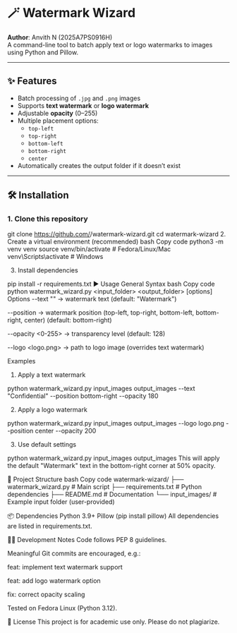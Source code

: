 # 🪄 Watermark Wizard

**Author**: Anvith N (2025A7PS0916H)  
A command-line tool to batch apply text or logo watermarks to images using Python and Pillow.  

---

## ✨ Features
- Batch processing of `.jpg` and `.png` images
- Supports **text watermark** or **logo watermark**
- Adjustable **opacity** (0–255)
- Multiple placement options:
  - `top-left`
  - `top-right`
  - `bottom-left`
  - `bottom-right`
  - `center`
- Automatically creates the output folder if it doesn’t exist

---

## 🛠️ Installation

### 1. Clone this repository

git clone https://github.com/<your-username>/watermark-wizard.git
cd watermark-wizard
2. Create a virtual environment (recommended)
bash
Copy code
python3 -m venv venv
source venv/bin/activate   # Fedora/Linux/Mac
venv\Scripts\activate      # Windows

3. Install dependencies

pip install -r requirements.txt
▶️ Usage
General Syntax
bash
Copy code
python watermark_wizard.py <input_folder> <output_folder> [options]
Options
--text "<string>" → watermark text (default: "Watermark")

--position <pos> → watermark position (top-left, top-right, bottom-left, bottom-right, center)
(default: bottom-right)

--opacity <0-255> → transparency level (default: 128)

--logo <logo.png> → path to logo image (overrides text watermark)

Examples
1. Apply a text watermark

python watermark_wizard.py input_images output_images --text "Confidential" --position bottom-right --opacity 180

2. Apply a logo watermark

python watermark_wizard.py input_images output_images --logo logo.png --position center --opacity 200

3. Use default settings

python watermark_wizard.py input_images output_images
This will apply the default "Watermark" text in the bottom-right corner at 50% opacity.

📂 Project Structure
bash
Copy code
watermark-wizard/
├── watermark_wizard.py   # Main script
├── requirements.txt      # Python dependencies
├── README.md             # Documentation
└── input_images/         # Example input folder (user-provided)

📦 Dependencies
Python 3.9+
Pillow (pip install pillow)
All dependencies are listed in requirements.txt.

🧑‍💻 Development Notes
Code follows PEP 8 guidelines.

Meaningful Git commits are encouraged, e.g.:

feat: implement text watermark support

feat: add logo watermark option

fix: correct opacity scaling

Tested on Fedora Linux (Python 3.12).

📜 License
This project is for academic use only. Please do not plagiarize.
